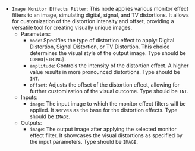 - `Image Monitor Effects Filter`: This node applies various monitor effect filters to an image, simulating digital, signal, and TV distortions. It allows for customization of the distortion intensity and offset, providing a versatile tool for creating visually unique images.
    - Parameters:
        - `mode`: Specifies the type of distortion effect to apply: Digital Distortion, Signal Distortion, or TV Distortion. This choice determines the visual style of the output image. Type should be `COMBO[STRING]`.
        - `amplitude`: Controls the intensity of the distortion effect. A higher value results in more pronounced distortions. Type should be `INT`.
        - `offset`: Adjusts the offset of the distortion effect, allowing for further customization of the visual outcome. Type should be `INT`.
    - Inputs:
        - `image`: The input image to which the monitor effect filters will be applied. It serves as the base for the distortion effects. Type should be `IMAGE`.
    - Outputs:
        - `image`: The output image after applying the selected monitor effect filter. It showcases the visual distortions as specified by the input parameters. Type should be `IMAGE`.

